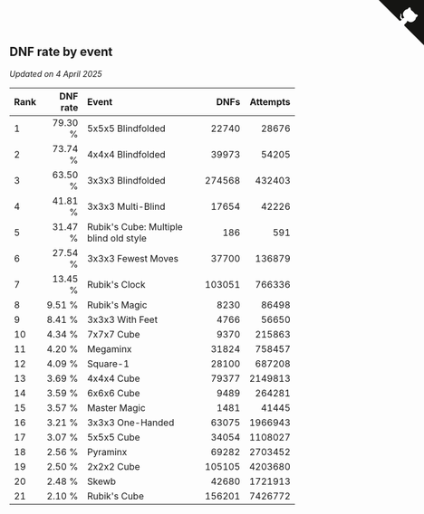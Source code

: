 ## DNF rate by event

*Updated on  4 April 2025*

| Rank | DNF rate | Event | DNFs | Attempts |
| :--- | ---: | :--- | ---: | ---: |
| 1 | 79.30 % | 5x5x5 Blindfolded | 22740 | 28676 |
| 2 | 73.74 % | 4x4x4 Blindfolded | 39973 | 54205 |
| 3 | 63.50 % | 3x3x3 Blindfolded | 274568 | 432403 |
| 4 | 41.81 % | 3x3x3 Multi-Blind | 17654 | 42226 |
| 5 | 31.47 % | Rubik's Cube: Multiple blind old style | 186 | 591 |
| 6 | 27.54 % | 3x3x3 Fewest Moves | 37700 | 136879 |
| 7 | 13.45 % | Rubik's Clock | 103051 | 766336 |
| 8 | 9.51 % | Rubik's Magic | 8230 | 86498 |
| 9 | 8.41 % | 3x3x3 With Feet | 4766 | 56650 |
| 10 | 4.34 % | 7x7x7 Cube | 9370 | 215863 |
| 11 | 4.20 % | Megaminx | 31824 | 758457 |
| 12 | 4.09 % | Square-1 | 28100 | 687208 |
| 13 | 3.69 % | 4x4x4 Cube | 79377 | 2149813 |
| 14 | 3.59 % | 6x6x6 Cube | 9489 | 264281 |
| 15 | 3.57 % | Master Magic | 1481 | 41445 |
| 16 | 3.21 % | 3x3x3 One-Handed | 63075 | 1966943 |
| 17 | 3.07 % | 5x5x5 Cube | 34054 | 1108027 |
| 18 | 2.56 % | Pyraminx | 69282 | 2703452 |
| 19 | 2.50 % | 2x2x2 Cube | 105105 | 4203680 |
| 20 | 2.48 % | Skewb | 42680 | 1721913 |
| 21 | 2.10 % | Rubik's Cube | 156201 | 7426772 |


<a href="https://github.com/JustinTimeCuber/wca_statistics" class="github-corner" aria-label="View source on Github"><svg width="80" height="80" viewBox="0 0 250 250" style="fill:#151513; color:#fff; position: absolute; top: 0; border: 0; right: 0;" aria-hidden="true"><path d="M0,0 L115,115 L130,115 L142,142 L250,250 L250,0 Z"></path><path d="M128.3,109.0 C113.8,99.7 119.0,89.6 119.0,89.6 C122.0,82.7 120.5,78.6 120.5,78.6 C119.2,72.0 123.4,76.3 123.4,76.3 C127.3,80.9 125.5,87.3 125.5,87.3 C122.9,97.6 130.6,101.9 134.4,103.2" fill="currentColor" style="transform-origin: 130px 106px;" class="octo-arm"></path><path d="M115.0,115.0 C114.9,115.1 118.7,116.5 119.8,115.4 L133.7,101.6 C136.9,99.2 139.9,98.4 142.2,98.6 C133.8,88.0 127.5,74.4 143.8,58.0 C148.5,53.4 154.0,51.2 159.7,51.0 C160.3,49.4 163.2,43.6 171.4,40.1 C171.4,40.1 176.1,42.5 178.8,56.2 C183.1,58.6 187.2,61.8 190.9,65.4 C194.5,69.0 197.7,73.2 200.1,77.6 C213.8,80.2 216.3,84.9 216.3,84.9 C212.7,93.1 206.9,96.0 205.4,96.6 C205.1,102.4 203.0,107.8 198.3,112.5 C181.9,128.9 168.3,122.5 157.7,114.1 C157.9,116.9 156.7,120.9 152.7,124.9 L141.0,136.5 C139.8,137.7 141.6,141.9 141.8,141.8 Z" fill="currentColor" class="octo-body"></path></svg></a><style>.github-corner:hover .octo-arm{animation:octocat-wave 560ms ease-in-out}@keyframes octocat-wave{0%,100%{transform:rotate(0)}20%,60%{transform:rotate(-25deg)}40%,80%{transform:rotate(10deg)}}@media (max-width:500px){.github-corner:hover .octo-arm{animation:none}.github-corner .octo-arm{animation:octocat-wave 560ms ease-in-out}}</style>
